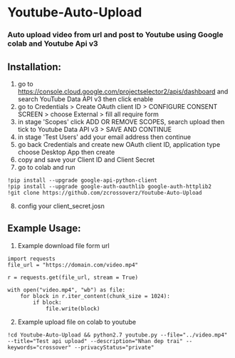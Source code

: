 ﻿# Youtube-Auto-Upload
 
 ### Auto upload video from url and post to Youtube using Google colab and Youtube Api v3
 
 ## Installation:
 
 
 1. go to https://console.cloud.google.com/projectselector2/apis/dashboard and search YouTube Data API v3 then click enable
 2. go to Credentials > Create OAuth client ID > CONFIGURE CONSENT SCREEN > choose External > fill all require form
 3. in stage 'Scopes' click ADD OR REMOVE SCOPES, search upload then tick to Youtube Data API v3 > SAVE AND CONTINUE
 4. in stage 'Test Users' add your email address then continue
 5. go back Credentials and create new OAuth client ID, application type choose Desktop App then create
 6. copy and save your Client ID and Client Secret
 7. go to colab and run
 ```
!pip install --upgrade google-api-python-client
!pip install --upgrade google-auth-oauthlib google-auth-httplib2
!git clone https://github.com/zcrossoverz/Youtube-Auto-Upload
```
8. config your client_secret.josn

## Example Usage:

1. Example download file form url
```
import requests 
file_url = "https://domain.com/video.mp4"
	
r = requests.get(file_url, stream = True) 

with open("video.mp4", "wb") as file: 
	for block in r.iter_content(chunk_size = 1024): 
		if block: 
			file.write(block) 
```

2. Example upload file on colab to youtube

```
!cd Youtube-Auto-Upload && python2.7 youtube.py --file="../video.mp4" --title="Test api upload" --description="Nhan dep trai" --keywords="crossover" --privacyStatus="private"
```


